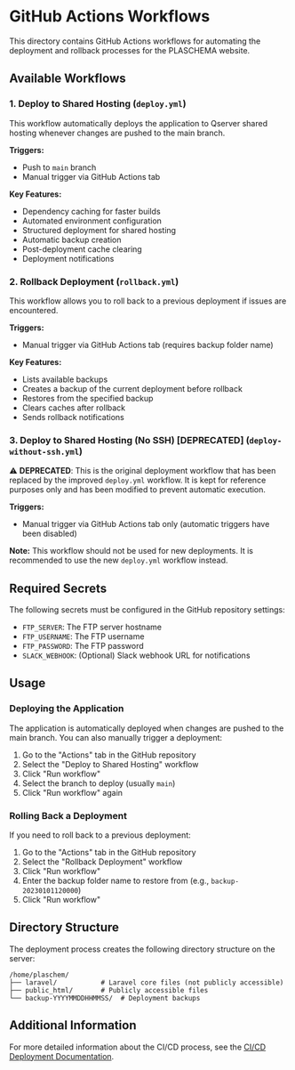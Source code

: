 # GitHub Actions Workflows

This directory contains GitHub Actions workflows for automating the deployment and rollback processes for the PLASCHEMA website.

## Available Workflows

### 1. Deploy to Shared Hosting (`deploy.yml`)

This workflow automatically deploys the application to Qserver shared hosting whenever changes are pushed to the main branch.

**Triggers:**

- Push to `main` branch
- Manual trigger via GitHub Actions tab

**Key Features:**

- Dependency caching for faster builds
- Automated environment configuration
- Structured deployment for shared hosting
- Automatic backup creation
- Post-deployment cache clearing
- Deployment notifications

### 2. Rollback Deployment (`rollback.yml`)

This workflow allows you to roll back to a previous deployment if issues are encountered.

**Triggers:**

- Manual trigger via GitHub Actions tab (requires backup folder name)

**Key Features:**

- Lists available backups
- Creates a backup of the current deployment before rollback
- Restores from the specified backup
- Clears caches after rollback
- Sends rollback notifications

### 3. Deploy to Shared Hosting (No SSH) [DEPRECATED] (`deploy-without-ssh.yml`)

⚠️ **DEPRECATED**: This is the original deployment workflow that has been replaced by the improved `deploy.yml` workflow. It is kept for reference purposes only and has been modified to prevent automatic execution.

**Triggers:**

- Manual trigger via GitHub Actions tab only (automatic triggers have been disabled)

**Note:** This workflow should not be used for new deployments. It is recommended to use the new `deploy.yml` workflow instead.

## Required Secrets

The following secrets must be configured in the GitHub repository settings:

- `FTP_SERVER`: The FTP server hostname
- `FTP_USERNAME`: The FTP username
- `FTP_PASSWORD`: The FTP password
- `SLACK_WEBHOOK`: (Optional) Slack webhook URL for notifications

## Usage

### Deploying the Application

The application is automatically deployed when changes are pushed to the main branch. You can also manually trigger a deployment:

1. Go to the "Actions" tab in the GitHub repository
2. Select the "Deploy to Shared Hosting" workflow
3. Click "Run workflow"
4. Select the branch to deploy (usually `main`)
5. Click "Run workflow" again

### Rolling Back a Deployment

If you need to roll back to a previous deployment:

1. Go to the "Actions" tab in the GitHub repository
2. Select the "Rollback Deployment" workflow
3. Click "Run workflow"
4. Enter the backup folder name to restore from (e.g., `backup-20230101120000`)
5. Click "Run workflow"

## Directory Structure

The deployment process creates the following directory structure on the server:

```
/home/plaschem/
├── laravel/           # Laravel core files (not publicly accessible)
├── public_html/       # Publicly accessible files
└── backup-YYYYMMDDHHMMSS/  # Deployment backups
```

## Additional Information

For more detailed information about the CI/CD process, see the [CI/CD Deployment Documentation](../docs/cicd-deployment.md).

